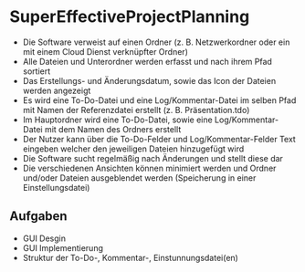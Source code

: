 # SuperEffectiveProjectPlanning

* Die Software verweist auf einen Ordner (z. B. Netzwerkordner oder ein mit einem Cloud Dienst verknüpfter Ordner)
* Alle Dateien und Unterordner werden erfasst und nach ihrem Pfad sortiert
* Das Erstellungs- und Änderungsdatum, sowie das Icon der Dateien werden angezeigt
*	Es wird eine To-Do-Datei und eine Log/Kommentar-Datei im selben Pfad mit Namen der Referenzdatei erstellt (z. B. Präsentation.tdo)
*	Im Hauptordner wird eine To-Do-Datei, sowie eine Log/Kommentar-Datei mit dem Namen des Ordners erstellt
*	Der Nutzer kann über die To-Do-Felder und Log/Kommentar-Felder Text eingeben welcher den jeweiligen Dateien hinzugefügt wird
*	Die Software sucht regelmäßig nach Änderungen und stellt diese dar
*	Die verschiedenen Ansichten können minimiert werden und Ordner und/oder Dateien ausgeblendet werden (Speicherung in einer Einstellungsdatei)

## Aufgaben
* GUI Desgin
* GUI Implementierung
* Struktur der To-Do-, Kommentar-, Einstunnungsdatei(en)
